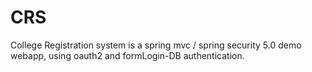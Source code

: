 # CRS

College Registration system is a spring mvc / spring security 5.0 demo webapp, using oauth2 and formLogin-DB authentication.